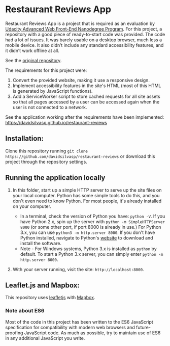 # Restaurant Reviews App

Restaurant Reviews App is a project that is required as an evaluation by [Udacity Advanced Web Front-End Nanodegree Program](https://www.udacity.com/course/front-end-web-developer-nanodegree--nd001). For this project, a repository with a good piece of ready-to-start code was provided. The code had a lot of issues. It was barely usable on a desktop browser, much less a mobile device. It also didn’t include any standard accessibility features, and it didn’t work offline at all.

See the [original repository](https://github.com/udacity/mws-restaurant-stage-1).

The requirements for this project were:
1. Convert the provided website, making it use a responsive design.
2. Implement accessibility features in the site's HTML (most of this HTML is generated by JavaScript functions).
3. Add a ServiceWorker script to store cached requests for all site assets so that all pages accessed by a user can be accessed again when the user is not connected to a network.

See the application working after the requirements have been implemented: https://davidsilvasp.github.io/restaurant-reviews

## Installation:

Clone this repository running `git clone https://github.com/davidsilvasp/restaurant-reviews` or download this project through the repository settings.

## Running the application locally

1. In this folder, start up a simple HTTP server to serve up the site files on your local computer. Python has some simple tools to do this, and you don't even need to know Python. For most people, it's already installed on your computer.

    * In a terminal, check the version of Python you have: `python -V`. If you have Python 2.x, spin up the server with `python -m SimpleHTTPServer 8000` (or some other port, if port 8000 is already in use.) For Python 3.x, you can use `python3 -m http.server 8000`. If you don't have Python installed, navigate to Python's [website](https://www.python.org/) to download and install the software.
   * Note -  For Windows systems, Python 3.x is installed as `python` by default. To start a Python 3.x server, you can simply enter `python -m http.server 8000`.
2. With your server running, visit the site: `http://localhost:8000`.

## Leaflet.js and Mapbox:

This repository uses [leafletjs](https://leafletjs.com/) with [Mapbox](https://www.mapbox.com/).

### Note about ES6

Most of the code in this project has been written to the ES6 JavaScript specification for compatibility with modern web browsers and future-proofing JavaScript code. As much as possible, try to maintain use of ES6 in any additional JavaScript you write.
